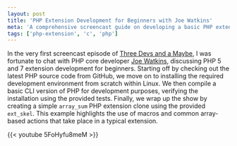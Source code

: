 ```yaml
---
layout: post
title: 'PHP Extension Development for Beginners with Joe Watkins'
meta: 'A comprehensive screencast guide on developing a basic PHP extension from start to finish.'
tags: ['php-extension', 'c', 'php']
---
```


In the very first screencast episode of [Three Devs and a Maybe](https://threedevsandamaybe.com/), I was fortunate to chat with PHP core developer [Joe Watkins](http://blog.krakjoe.ninja/), discussing PHP 5 and 7 extension development for beginners. <!--more-->
Starting off by checking out the latest PHP source code from GitHub, we move on to installing the required development environment from scratch within Linux.
We then compile a basic CLI version of PHP for development purposes, verifying the installation using the provided tests.
Finally, we wrap up the show by creating a simple `array_sum` PHP extension clone using the provided `ext_skel`.
This example highlights the use of macros and common array-based actions that take place in a typical extension.

{{< youtube 5FoHyfu8meM >}}
